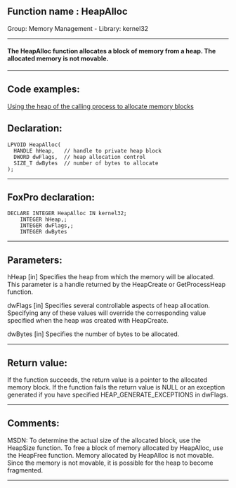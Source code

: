 
## Function name : HeapAlloc
Group: Memory Management - Library: kernel32    
***  


#### The HeapAlloc function allocates a block of memory from a heap. The allocated memory is <Strong>not movable</Strong>.
***  


## Code examples:
[Using the heap of the calling process to allocate memory blocks](../../samples/sample_199.md)  

## Declaration:
```foxpro  
LPVOID HeapAlloc(
  HANDLE hHeap,   // handle to private heap block
  DWORD dwFlags,  // heap allocation control
  SIZE_T dwBytes  // number of bytes to allocate
);  
```  
***  


## FoxPro declaration:
```foxpro  
DECLARE INTEGER HeapAlloc IN kernel32;
	INTEGER hHeap,;
	INTEGER dwFlags,;
	INTEGER dwBytes  
```  
***  


## Parameters:
hHeap 
[in] Specifies the heap from which the memory will be allocated. This parameter is a handle returned by the HeapCreate or GetProcessHeap function. 

dwFlags 
[in] Specifies several controllable aspects of heap allocation. Specifying any of these values will override the corresponding value specified when the heap was created with HeapCreate. 

dwBytes 
[in] Specifies the number of bytes to be allocated.   
***  


## Return value:
If the function succeeds, the return value is a pointer to the allocated memory block. If the function fails the return value is NULL or an exception generated if you have specified HEAP_GENERATE_EXCEPTIONS in dwFlags.
  
***  


## Comments:
MSDN: To determine the actual size of the allocated block, use the HeapSize function. To free a block of memory allocated by HeapAlloc, use the HeapFree function. Memory allocated by HeapAlloc is not movable. Since the memory is not movable, it is possible for the heap to become fragmented.  
  
***  

